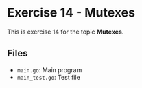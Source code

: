 # Exercise 14 - Mutexes

This is exercise 14 for the topic **Mutexes**.

## Files
- `main.go`: Main program
- `main_test.go`: Test file
